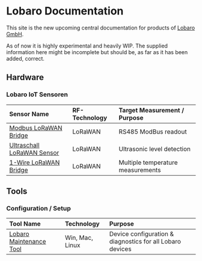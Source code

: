 # Lobaro Documentation

This site is the new upcoming central documentation for products 
of [Lobaro GmbH][lobaro]. 

<div class="alert alert-primary" role="alert">
 As of now it is highly experimental and heavily WIP.
The supplied information here might be incomplete but should be, as far as it has 
been added, correct.
</div>

## Hardware

### Lobaro IoT Sensoren

| Sensor Name         | RF-Technology     | Target Measurement / Purpose   | 
| :-------------  |:----------------|:----------------|
| [Modbus LoRaWAN Bridge](iot-devices/modbus-lorawan.md)       | LoRaWAN | RS485 ModBus readout |
| [Ultraschall LoRaWAN Sensor](iot-devices/usonic-lorawan.md)  | LoRaWAN | Ultrasonic level detection |
| [1-Wire LoRaWAN Bridge](iot-devices/1-wire-lorawan.md)       | LoRaWAN | Multiple temperature measurements |

## Tools

### Configuration / Setup
| Tool Name     | Technology     | Purpose   | 
| :-------------  |:----------------|:----------------|
| [Lobaro Maintenance Tool](tools/lobaro-tool.md) | Win, Mac, Linux | Device configuration & diagnostics for all Lobaro devices|


[lobaro]: https://lobaro.com
